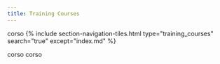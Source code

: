 ```yaml
---
title: Training Courses
---
```

corso
{% include section-navigation-tiles.html type="training_courses" search="true" except="index.md" %}



corso corso

